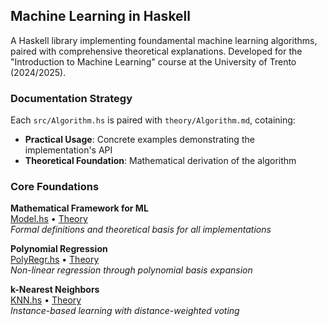 ## Machine Learning in Haskell

A Haskell library implementing foundamental machine learning algorithms, paired
with comprehensive theoretical explanations. Developed for the "Introduction to
Machine Learning" course at the University of Trento (2024/2025).

### Documentation Strategy

Each `src/Algorithm.hs` is paired with `theory/Algorithm.md`, cotaining:

- **Practical Usage**: Concrete examples demonstrating the implementation's API
- **Theoretical Foundation**: Mathematical derivation of the algorithm

### Core Foundations

**Mathematical Framework for ML**  
[Model.hs](src/Model.hs) • [Theory](theory/Model.md)  
*Formal definitions and theoretical basis for all implementations*  

**Polynomial Regression**  
[PolyRegr.hs](src/PolyRegr.hs) • [Theory](theory/PolyRegr.md)  
*Non-linear regression through polynomial basis expansion*  

**k-Nearest Neighbors**  
[KNN.hs](src/KNN.hs) • [Theory](theory/KNN.md)  
*Instance-based learning with distance-weighted voting*
